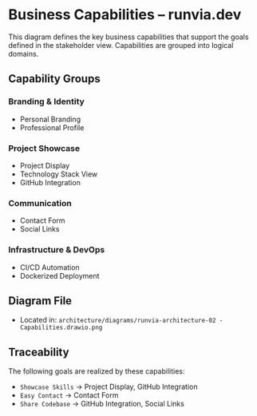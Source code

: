 # Business Capabilities – runvia.dev

This diagram defines the key business capabilities that support the goals defined in the stakeholder view. Capabilities are grouped into logical domains.

## Capability Groups

### Branding & Identity
- Personal Branding
- Professional Profile

### Project Showcase
- Project Display
- Technology Stack View
- GitHub Integration

### Communication
- Contact Form
- Social Links

### Infrastructure & DevOps
- CI/CD Automation
- Dockerized Deployment

## Diagram File
- Located in: `architecture/diagrams/runvia-architecture-02 - Capabilities.drawio.png`

## Traceability
The following goals are realized by these capabilities:
- `Showcase Skills` → Project Display, GitHub Integration
- `Easy Contact` → Contact Form
- `Share Codebase` → GitHub Integration, Social Links

